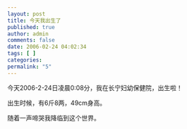 ```yaml
---
layout: post
title: 今天我出生了
published: true
author: admin
comments: false
date: 2006-02-24 04:02:34
tags: [ ]
categories:
permalink: "5"
---
```


今天2006-2-24日凌晨0:08分，我在长宁妇幼保健院，出生啦！

出生时候，有6斤8两，49cm身高。

随着一声啼哭我降临到这个世界。
